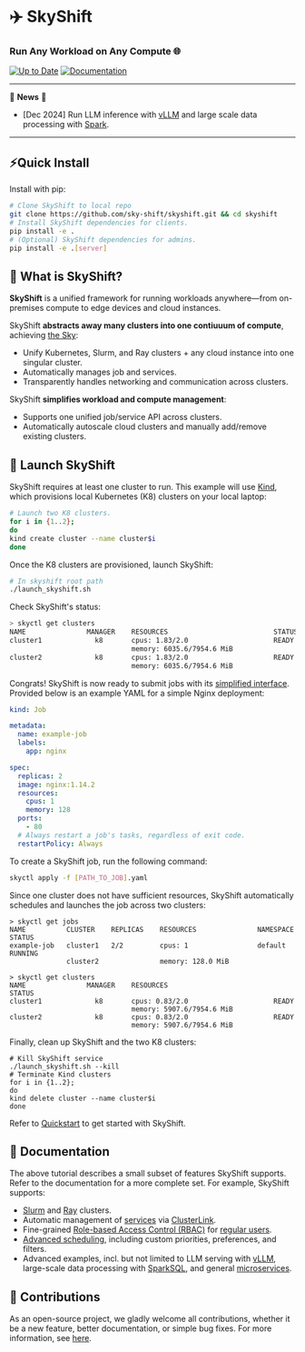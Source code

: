 # ✈️ SkyShift
<h3 align="left">
    Run Any Workload on Any Compute 🌐
</h3>

[![Up to Date](https://github.com/ikatyang/emoji-cheat-sheet/workflows/Up%20to%20Date/badge.svg)](https://github.com/ikatyang/emoji-cheat-sheet/actions?query=workflow%3A%22Up+to+Date%22)
<a href="https://sky-shift.github.io/">
<img alt="Documentation" src="https://img.shields.io/badge/🗏-Docs-orange">
</a>

----
📰 **News** 📰
- [Dec 2024] Run LLM inference with [vLLM](https://sky-shift.github.io/examples/vllm.html) and large scale data processing with  [Spark](https://github.com/sky-shift/skyshift/tree/main/examples/tpcds).

----
## ⚡Quick Install

Install with pip:
```bash
# Clone SkyShift to local repo
git clone https://github.com/sky-shift/skyshift.git && cd skyshift
# Install SkyShift dependencies for clients.
pip install -e .
# (Optional) SkyShift dependencies for admins.
pip install -e .[server]
```

## 🤔 What is SkyShift?

**SkyShift** is a unified framework for running workloads anywhere—from on-premises compute to edge devices and cloud instances. 

SkyShift **abstracts away many clusters into one contiuuum of compute**, achieving [the Sky](https://arxiv.org/abs/2205.07147):
- Unify Kubernetes, Slurm, and Ray clusters + any cloud instance into one singular cluster.
- Automatically manages job and services.
- Transparently handles networking and communication across clusters.

SkyShift **simplifies workload and compute management**:
- Supports one unified job/service API across clusters.
- Automatically autoscale cloud clusters and manually add/remove existing clusters.

## 🚀 Launch SkyShift 

SkyShift requires at least one cluster to run. This example will use [Kind](https://kind.sigs.k8s.io/), which provisions local Kubernetes (K8) clusters on your local laptop:

```bash
# Launch two K8 clusters.
for i in {1..2};
do
kind create cluster --name cluster$i
done
```

Once the K8 clusters are provisioned, launch SkyShift:

```bash
# In skyshift root path
./launch_skyshift.sh
```

Check SkyShift's status:
```bash
> skyctl get clusters
NAME               MANAGER    RESOURCES                          STATUS
cluster1             k8       cpus: 1.83/2.0                     READY
                              memory: 6035.6/7954.6 MiB
cluster2             k8       cpus: 1.83/2.0                     READY
                              memory: 6035.6/7954.6 MiB
```

Congrats! SkyShift is now ready to submit jobs with its [simplified interface](https://sky-shift.github.io/getting_started/cli_docs.html#skyshift-job). Provided below is an example YAML for a simple Nginx deployment:

```yaml
kind: Job

metadata:
  name: example-job
  labels:
    app: nginx

spec:
  replicas: 2
  image: nginx:1.14.2
  resources:
    cpus: 1
    memory: 128
  ports:
    - 80
  # Always restart a job's tasks, regardless of exit code.
  restartPolicy: Always
```

To create a SkyShift job, run the following command:

```bash
skyctl apply -f [PATH_TO_JOB].yaml
```

Since one cluster does not have sufficient resources, SkyShift automatically schedules and launches the job across two clusters:

```
> skyctl get jobs
NAME          CLUSTER    REPLICAS    RESOURCES               NAMESPACE    STATUS
example-job   cluster1   2/2         cpus: 1                 default      RUNNING
              cluster2               memory: 128.0 MiB

> skyctl get clusters
NAME               MANAGER    RESOURCES                          STATUS
cluster1             k8       cpus: 0.83/2.0                     READY
                              memory: 5907.6/7954.6 MiB
cluster2             k8       cpus: 0.83/2.0                     READY
                              memory: 5907.6/7954.6 MiB
```

Finally, clean up SkyShift and the two K8 clusters:
```
# Kill SkyShift service
./launch_skyshift.sh --kill
# Terminate Kind clusters
for i in {1..2};
do
kind delete cluster --name cluster$i
done
```

Refer to [Quickstart](https://sky-shift.github.io/quickstart/quickstart.html) to get started with SkyShift.

## 📖 Documentation

The above tutorial describes a small subset of features SkyShift supports. Refer to the documentation for a more complete set. For example, SkyShift supports:
- [Slurm](https://sky-shift.github.io/slurm_support/overview.html)  and [Ray](https://sky-shift.github.io/ray/overview.html) clusters.
- Automatic management of [services](https://sky-shift.github.io/cli/services.html) via [ClusterLink](https://clusterlink.net/).
- Fine-grained [Role-based Access Control (RBAC)](https://sky-shift.github.io/cli/roles.html) for [regular users](https://sky-shift.github.io/authentication/authentication.html).
- [Advanced scheduling](https://sky-shift.github.io/architecture/scheduler.html), including custom priorities, preferences, and filters.
- Advanced examples, incl. but not limited to LLM serving with [vLLM](https://sky-shift.github.io/examples/vllm.html), large-scale data processing with [SparkSQL](https://github.com/sky-shift/skyshift/tree/main/examples/tpcds), and general [microservices](https://sky-shift.github.io/examples/bookinfo.html). 

## 🙋 Contributions

As an open-source project, we gladly welcome all contributions, whether it be a new feature, better documentation, or simple bug fixes. For more information, see [here](https://github.com/sky-shift/skyshift/blob/main/CONTRIBUTING.md).
